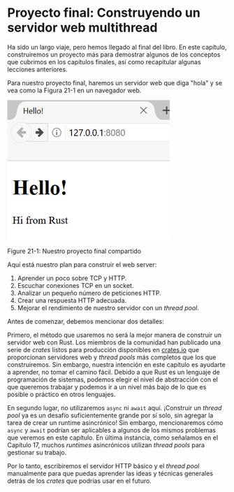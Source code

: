 # Proyecto final: Construyendo un servidor web multithread

Ha sido un largo viaje, pero hemos llegado al final del libro. En este
capítulo, construiremos un proyecto más para demostrar algunos de los
conceptos que cubrimos en los capítulos finales, así como recapitular algunas
lecciones anteriores.

Para nuestro proyecto final, haremos un servidor web que diga "hola" y se vea
como la Figura 21-1 en un navegador web.

![hello from rust](img/trpl21-01.png)

<span class="caption">Figure 21-1: Nuestro proyecto final compartido</span>

Aquí está nuestro plan para construir el web server:

1. Aprender un poco sobre TCP y HTTP.
2. Escuchar conexiones TCP en un socket.
3. Analizar un pequeño número de peticiones HTTP.
4. Crear una respuesta HTTP adecuada.
5. Mejorar el rendimiento de nuestro servidor con un *thread pool*.

Antes de comenzar, debemos mencionar dos detalles: 

Primero, el método que usaremos no será la mejor manera de construir un 
servidor web con Rust. Los miembros de la comunidad han publicado una serie de 
*crates* listos para producción disponibles en [crates.io](https://crates.io/) 
que proporcionan servidores web y *thread pools* más completos que los que 
construiremos. Sin embargo, nuestra intención en este capítulo es ayudarte a 
aprender, no tomar el camino fácil. Debido a que Rust es un lenguaje de 
programación de sistemas, podemos elegir el nivel de abstracción con el que 
queremos trabajar y podemos ir a un nivel más bajo de lo que es posible o 
práctico en otros lenguajes. 

En segundo lugar, no utilizaremos `async` ni `await` aquí. ¡Construir un 
*thread pool* ya es un desafío suficientemente grande por sí solo, sin agregar 
la tarea de crear un runtime asincrónico! Sin embargo, mencionaremos cómo 
`async` y `await` podrían ser aplicables a algunos de los mismos problemas que 
veremos en este capítulo. En última instancia, como señalamos en el Capítulo 17, 
muchos *runtimes* asincrónicos utilizan *thread pools* para gestionar su 
trabajo.

Por lo tanto, escribiremos el servidor HTTP básico y el *thread pool* 
manualmente para que puedas aprender las ideas y técnicas generales detrás de 
los *crates* que podrías usar en el futuro.
